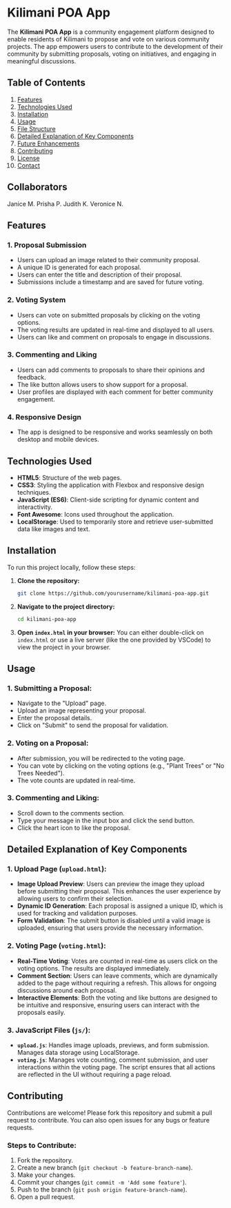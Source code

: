 # Kilimani POA App

The **Kilimani POA App** is a community engagement platform designed to enable residents of Kilimani to propose and vote on various community projects. The app empowers users to contribute to the development of their community by submitting proposals, voting on initiatives, and engaging in meaningful discussions.

## Table of Contents
1. [Features](#features)
2. [Technologies Used](#technologies-used)
3. [Installation](#installation)
4. [Usage](#usage)
5. [File Structure](#file-structure)
6. [Detailed Explanation of Key Components](#detailed-explanation-of-key-components)
7. [Future Enhancements](#future-enhancements)
8. [Contributing](#contributing)
9. [License](#license)
10. [Contact](#contact)

## Collaborators
Janice M.
Prisha P.
Judith K.
Veronice N.
## Features

### 1. **Proposal Submission**
   - Users can upload an image related to their community proposal.
   - A unique ID is generated for each proposal.
   - Users can enter the title and description of their proposal.
   - Submissions include a timestamp and are saved for future voting.

### 2. **Voting System**
   - Users can vote on submitted proposals by clicking on the voting options.
   - The voting results are updated in real-time and displayed to all users.
   - Users can like and comment on proposals to engage in discussions.

### 3. **Commenting and Liking**
   - Users can add comments to proposals to share their opinions and feedback.
   - The like button allows users to show support for a proposal.
   - User profiles are displayed with each comment for better community engagement.

### 4. **Responsive Design**
   - The app is designed to be responsive and works seamlessly on both desktop and mobile devices.

## Technologies Used

- **HTML5**: Structure of the web pages.
- **CSS3**: Styling the application with Flexbox and responsive design techniques.
- **JavaScript (ES6)**: Client-side scripting for dynamic content and interactivity.
- **Font Awesome**: Icons used throughout the application.
- **LocalStorage**: Used to temporarily store and retrieve user-submitted data like images and text.

## Installation

To run this project locally, follow these steps:

1. **Clone the repository:**
   ```bash
   git clone https://github.com/yourusername/kilimani-poa-app.git
   ```
   
2. **Navigate to the project directory:**
   ```bash
   cd kilimani-poa-app
   ```

3. **Open `index.html` in your browser:**
   You can either double-click on `index.html` or use a live server (like the one provided by VSCode) to view the project in your browser.

## Usage

### 1. **Submitting a Proposal:**
   - Navigate to the "Upload" page.
   - Upload an image representing your proposal.
   - Enter the proposal details.
   - Click on "Submit" to send the proposal for validation.

### 2. **Voting on a Proposal:**
   - After submission, you will be redirected to the voting page.
   - You can vote by clicking on the voting options (e.g., "Plant Trees" or "No Trees Needed").
   - The vote counts are updated in real-time.

### 3. **Commenting and Liking:**
   - Scroll down to the comments section.
   - Type your message in the input box and click the send button.
   - Click the heart icon to like the proposal.


## Detailed Explanation of Key Components

### 1. **Upload Page (`upload.html`):**
   - **Image Upload Preview**: Users can preview the image they upload before submitting their proposal. This enhances the user experience by allowing users to confirm their selection.
   - **Dynamic ID Generation**: Each proposal is assigned a unique ID, which is used for tracking and validation purposes.
   - **Form Validation**: The submit button is disabled until a valid image is uploaded, ensuring that users provide the necessary information.

### 2. **Voting Page (`voting.html`):**
   - **Real-Time Voting**: Votes are counted in real-time as users click on the voting options. The results are displayed immediately.
   - **Comment Section**: Users can leave comments, which are dynamically added to the page without requiring a refresh. This allows for ongoing discussions around each proposal.
   - **Interactive Elements**: Both the voting and like buttons are designed to be intuitive and responsive, ensuring users can interact with the proposals easily.

### 3. **JavaScript Files (`js/`):**
   - **`upload.js`**: Handles image uploads, previews, and form submission. Manages data storage using LocalStorage.
   - **`voting.js`**: Manages vote counting, comment submission, and user interactions within the voting page. The script ensures that all actions are reflected in the UI without requiring a page reload.

## Contributing

Contributions are welcome! Please fork this repository and submit a pull request to contribute. You can also open issues for any bugs or feature requests.

### Steps to Contribute:
1. Fork the repository.
2. Create a new branch (`git checkout -b feature-branch-name`).
3. Make your changes.
4. Commit your changes (`git commit -m 'Add some feature'`).
5. Push to the branch (`git push origin feature-branch-name`).
6. Open a pull request.


